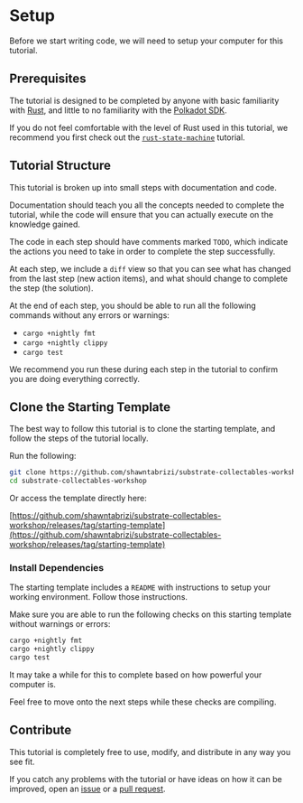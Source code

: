 # Setup

Before we start writing code, we will need to setup your computer for this tutorial.

## Prerequisites

The tutorial is designed to be completed by anyone with basic familiarity with [Rust](https://www.rust-lang.org/), and little to no familiarity with the [Polkadot SDK](https://github.com/paritytech/polkadot-sdk).

If you do not feel comfortable with the level of Rust used in this tutorial, we recommend you first check out the [`rust-state-machine`](https://github.com/shawntabrizi/rust-state-machine) tutorial.

## Tutorial Structure

This tutorial is broken up into small steps with documentation and code.

Documentation should teach you all the concepts needed to complete the tutorial, while the code will ensure that you can actually execute on the knowledge gained.

The code in each step should have comments marked `TODO`, which indicate the actions you need to take in order to complete the step successfully.

At each step, we include a `diff` view so that you can see what has changed from the last step (new action items), and what should change to complete the step (the solution).

At the end of each step, you should be able to run all the following commands without any errors or warnings:

- `cargo +nightly fmt`
- `cargo +nightly clippy`
- `cargo test`

We recommend you run these during each step in the tutorial to confirm you are doing everything correctly.

## Clone the Starting Template

The best way to follow this tutorial is to clone the starting template, and follow the steps of the tutorial locally.

Run the following:

```bash
git clone https://github.com/shawntabrizi/substrate-collectables-workshop/ -b starting-template --single-branch
cd substrate-collectables-workshop
```

Or access the template directly here:

[https://github.com/shawntabrizi/substrate-collectables-workshop/releases/tag/starting-template](https://github.com/shawntabrizi/substrate-collectables-workshop/releases/tag/starting-template)

### Install Dependencies

The starting template includes a `README` with instructions to setup your working environment. Follow those instructions.

Make sure you are able to run the following checks on this starting template without warnings or errors:

```bash
cargo +nightly fmt
cargo +nightly clippy
cargo test
```

It may take a while for this to complete based on how powerful your computer is.

Feel free to move onto the next steps while these checks are compiling.

## Contribute

This tutorial is completely free to use, modify, and distribute in any way you see fit.

If you catch any problems with the tutorial or have ideas on how it can be improved, open an [issue](https://github.com/shawntabrizi/substrate-collectables-workshop/issues) or a [pull request](https://github.com/shawntabrizi/substrate-collectables-workshop/pulls).

